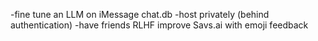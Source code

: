 -fine tune an LLM on iMessage chat.db
-host privately (behind authentication)
-have friends RLHF improve Savs.ai with emoji feedback